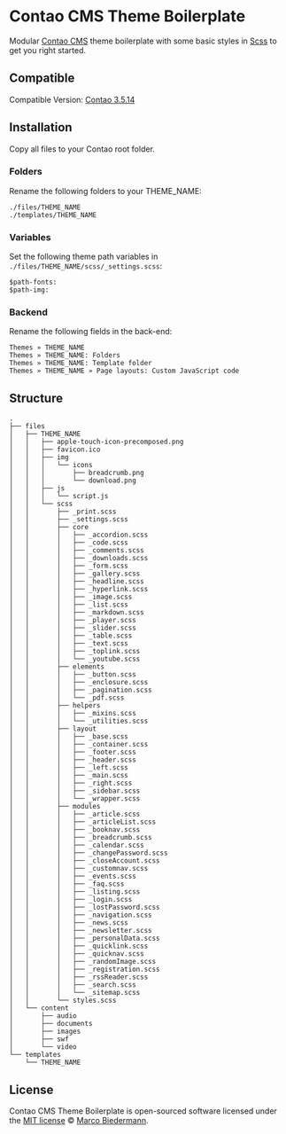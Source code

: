# Contao CMS Theme Boilerplate

Modular [Contao CMS](https://contao.org/) theme boilerplate with some basic styles in [Scss](http://sass-lang.com/) to get you right started.

## Compatible
Compatible Version: [Contao 3.5.14](https://download.contao.org/3.5.14/zip)

## Installation

Copy all files to your Contao root folder.

### Folders

Rename the following folders to your THEME_NAME:
```
./files/THEME_NAME
./templates/THEME_NAME
```

### Variables

Set the following theme path variables in `./files/THEME_NAME/scss/_settings.scss`:
```
$path-fonts:
$path-img:
```

### Backend

Rename the following fields in the back-end:
```
Themes » THEME_NAME
Themes » THEME_NAME: Folders
Themes » THEME_NAME: Template folder
Themes » THEME_NAME » Page layouts: Custom JavaScript code
```

## Structure
```
.
├── files
│   ├── THEME_NAME
│   │   ├── apple-touch-icon-precomposed.png
│   │   ├── favicon.ico
│   │   ├── img
│   │   │   └── icons
│   │   │       ├── breadcrumb.png
│   │   │       └── download.png
│   │   ├── js
│   │   │   └── script.js
│   │   └── scss
│   │       ├── _print.scss
│   │       ├── _settings.scss
│   │       ├── core
│   │       │   ├── _accordion.scss
│   │       │   ├── _code.scss
│   │       │   ├── _comments.scss
│   │       │   ├── _downloads.scss
│   │       │   ├── _form.scss
│   │       │   ├── _gallery.scss
│   │       │   ├── _headline.scss
│   │       │   ├── _hyperlink.scss
│   │       │   ├── _image.scss
│   │       │   ├── _list.scss
│   │       │   ├── _markdown.scss
│   │       │   ├── _player.scss
│   │       │   ├── _slider.scss
│   │       │   ├── _table.scss
│   │       │   ├── _text.scss
│   │       │   ├── _toplink.scss
│   │       │   └── _youtube.scss
│   │       ├── elements
│   │       │   ├── _button.scss
│   │       │   ├── _enclosure.scss
│   │       │   ├── _pagination.scss
│   │       │   └── _pdf.scss
│   │       ├── helpers
│   │       │   ├── _mixins.scss
│   │       │   └── _utilities.scss
│   │       ├── layout
│   │       │   ├── _base.scss
│   │       │   ├── _container.scss
│   │       │   ├── _footer.scss
│   │       │   ├── _header.scss
│   │       │   ├── _left.scss
│   │       │   ├── _main.scss
│   │       │   ├── _right.scss
│   │       │   ├── _sidebar.scss
│   │       │   └── _wrapper.scss
│   │       ├── modules
│   │       │   ├── _article.scss
│   │       │   ├── _articleList.scss
│   │       │   ├── _booknav.scss
│   │       │   ├── _breadcrumb.scss
│   │       │   ├── _calendar.scss
│   │       │   ├── _changePassword.scss
│   │       │   ├── _closeAccount.scss
│   │       │   ├── _customnav.scss
│   │       │   ├── _events.scss
│   │       │   ├── _faq.scss
│   │       │   ├── _listing.scss
│   │       │   ├── _login.scss
│   │       │   ├── _lostPassword.scss
│   │       │   ├── _navigation.scss
│   │       │   ├── _news.scss
│   │       │   ├── _newsletter.scss
│   │       │   ├── _personalData.scss
│   │       │   ├── _quicklink.scss
│   │       │   ├── _quicknav.scss
│   │       │   ├── _randomImage.scss
│   │       │   ├── _registration.scss
│   │       │   ├── _rssReader.scss
│   │       │   ├── _search.scss
│   │       │   └── _sitemap.scss
│   │       └── styles.scss
│   └── content
│       ├── audio
│       ├── documents
│       ├── images
│       ├── swf
│       └── video
└── templates
    └── THEME_NAME
```

## License

Contao CMS Theme Boilerplate is open-sourced software licensed under the [MIT license](https://opensource.org/licenses/MIT) © [Marco Biedermann](https://www.marcobiedermann.com).
